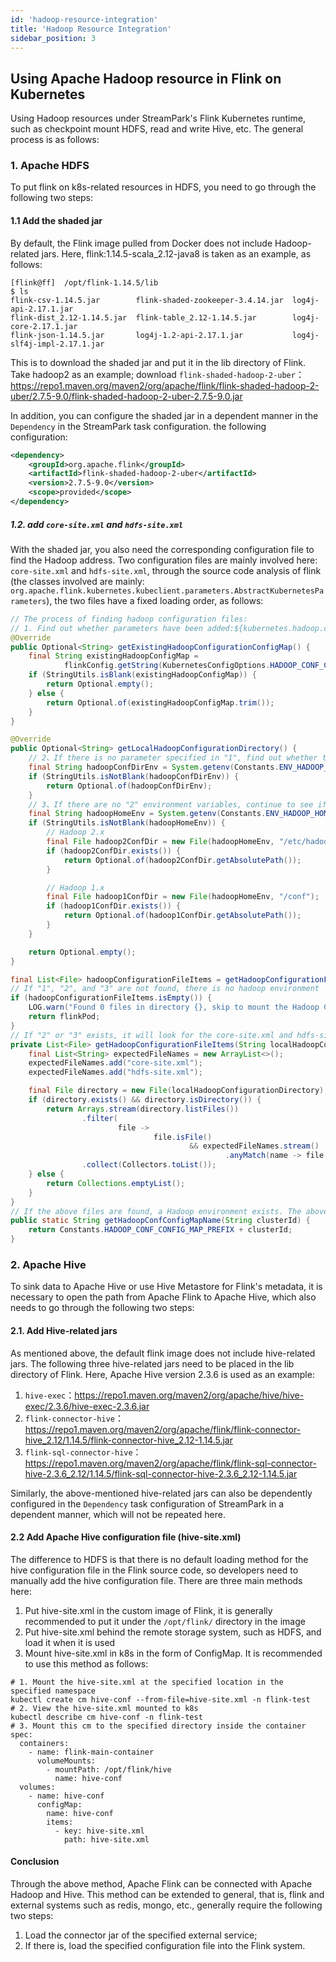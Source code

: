 ```yaml
---
id: 'hadoop-resource-integration'
title: 'Hadoop Resource Integration'
sidebar_position: 3
---
```


## Using Apache Hadoop resource in Flink on Kubernetes

Using Hadoop resources under StreamPark's Flink Kubernetes runtime, such as checkpoint mount HDFS, read and write Hive, etc. The general process is as follows:

### 1. Apache HDFS

To put flink on k8s-related resources in HDFS, you need to go through the following two steps:

#### 1.1 Add the shaded jar

By default, the Flink image pulled from Docker does not include Hadoop-related jars. Here, flink:1.14.5-scala_2.12-java8 is taken as an example, as follows:

```shell
[flink@ff]  /opt/flink-1.14.5/lib
$ ls
flink-csv-1.14.5.jar        flink-shaded-zookeeper-3.4.14.jar  log4j-api-2.17.1.jar
flink-dist_2.12-1.14.5.jar  flink-table_2.12-1.14.5.jar        log4j-core-2.17.1.jar
flink-json-1.14.5.jar       log4j-1.2-api-2.17.1.jar           log4j-slf4j-impl-2.17.1.jar
```

This is to download the shaded jar and put it in the lib directory of Flink. Take hadoop2 as an example; download `flink-shaded-hadoop-2-uber`：https://repo1.maven.org/maven2/org/apache/flink/flink-shaded-hadoop-2-uber/2.7.5-9.0/flink-shaded-hadoop-2-uber-2.7.5-9.0.jar

In addition, you can configure the shaded jar in a dependent manner in the `Dependency` in the StreamPark task configuration. the following configuration:

```xml
<dependency>
    <groupId>org.apache.flink</groupId>
    <artifactId>flink-shaded-hadoop-2-uber</artifactId>
    <version>2.7.5-9.0</version>
    <scope>provided</scope>
</dependency>
```

##### 1.2. add `core-site.xml` and `hdfs-site.xml`

With the shaded jar, you also need the corresponding configuration file to find the Hadoop address. Two configuration files are mainly involved here: `core-site.xml` and `hdfs-site.xml`, through the source code analysis of flink (the classes involved are mainly: `org.apache.flink.kubernetes.kubeclient.parameters.AbstractKubernetesParameters`), the two files have a fixed loading order, as follows:

```java
// The process of finding hadoop configuration files:
// 1. Find out whether parameters have been added:${kubernetes.hadoop.conf.config-map.name}
@Override
public Optional<String> getExistingHadoopConfigurationConfigMap() {
    final String existingHadoopConfigMap =
            flinkConfig.getString(KubernetesConfigOptions.HADOOP_CONF_CONFIG_MAP);
    if (StringUtils.isBlank(existingHadoopConfigMap)) {
        return Optional.empty();
    } else {
        return Optional.of(existingHadoopConfigMap.trim());
    }
}

@Override
public Optional<String> getLocalHadoopConfigurationDirectory() {
    // 2、If there is no parameter specified in "1", find out whether the local environment where the native command is submitted has environment variables：${HADOOP_CONF_DIR}
    final String hadoopConfDirEnv = System.getenv(Constants.ENV_HADOOP_CONF_DIR);
    if (StringUtils.isNotBlank(hadoopConfDirEnv)) {
        return Optional.of(hadoopConfDirEnv);
    }
    // 3、If there are no "2" environment variables, continue to see if there are environment variables:${HADOOP_HOME}
    final String hadoopHomeEnv = System.getenv(Constants.ENV_HADOOP_HOME);
    if (StringUtils.isNotBlank(hadoopHomeEnv)) {
        // Hadoop 2.x
        final File hadoop2ConfDir = new File(hadoopHomeEnv, "/etc/hadoop");
        if (hadoop2ConfDir.exists()) {
            return Optional.of(hadoop2ConfDir.getAbsolutePath());
        }

        // Hadoop 1.x
        final File hadoop1ConfDir = new File(hadoopHomeEnv, "/conf");
        if (hadoop1ConfDir.exists()) {
            return Optional.of(hadoop1ConfDir.getAbsolutePath());
        }
    }

    return Optional.empty();
}

final List<File> hadoopConfigurationFileItems = getHadoopConfigurationFileItems(localHadoopConfigurationDirectory.get());
// If "1", "2", and "3" are not found, there is no hadoop environment
if (hadoopConfigurationFileItems.isEmpty()) {
    LOG.warn("Found 0 files in directory {}, skip to mount the Hadoop Configuration ConfigMap.", localHadoopConfigurationDirectory.get());
    return flinkPod;
}
// If "2" or "3" exists, it will look for the core-site.xml and hdfs-site.xml files in the path where the above environment variables are located
private List<File> getHadoopConfigurationFileItems(String localHadoopConfigurationDirectory) {
    final List<String> expectedFileNames = new ArrayList<>();
    expectedFileNames.add("core-site.xml");
    expectedFileNames.add("hdfs-site.xml");

    final File directory = new File(localHadoopConfigurationDirectory);
    if (directory.exists() && directory.isDirectory()) {
        return Arrays.stream(directory.listFiles())
                .filter(
                        file ->
                                file.isFile()
                                        && expectedFileNames.stream()
                                                .anyMatch(name -> file.getName().equals(name)))
                .collect(Collectors.toList());
    } else {
        return Collections.emptyList();
    }
}
// If the above files are found, a Hadoop environment exists. The above two files will be parsed into key-value pairs and then constructed into a ConfigMap. The naming rules are as follows:
public static String getHadoopConfConfigMapName(String clusterId) {
    return Constants.HADOOP_CONF_CONFIG_MAP_PREFIX + clusterId;
}
```



### 2. Apache Hive

To sink data to Apache Hive or use Hive Metastore for Flink's metadata, it is necessary to open the path from Apache Flink to Apache Hive, which also needs to go through the following two steps:

#### 2.1. Add Hive-related jars

As mentioned above, the default flink image does not include hive-related jars. The following three hive-related jars need to be placed in the lib directory of Flink. Here, Apache Hive version 2.3.6 is used as an example:

1. `hive-exec`：https://repo1.maven.org/maven2/org/apache/hive/hive-exec/2.3.6/hive-exec-2.3.6.jar
2. `flink-connector-hive`：https://repo1.maven.org/maven2/org/apache/flink/flink-connector-hive_2.12/1.14.5/flink-connector-hive_2.12-1.14.5.jar
3. `flink-sql-connector-hive`：https://repo1.maven.org/maven2/org/apache/flink/flink-sql-connector-hive-2.3.6_2.12/1.14.5/flink-sql-connector-hive-2.3.6_2.12-1.14.5.jar

Similarly, the above-mentioned hive-related jars can also be dependently configured in the `Dependency` task configuration of StreamPark in a dependent manner, which will not be repeated here.

#### 2.2 Add Apache Hive configuration file (hive-site.xml)

The difference to HDFS is that there is no default loading method for the hive configuration file in the Flink source code, so developers need to manually add the hive configuration file. There are three main methods here:

1. Put hive-site.xml in the custom image of Flink, it is generally recommended to put it under the `/opt/flink/` directory in the image
2. Put hive-site.xml behind the remote storage system, such as HDFS, and load it when it is used
3. Mount hive-site.xml in k8s in the form of ConfigMap. It is recommended to use this method as follows:

```shell
# 1. Mount the hive-site.xml at the specified location in the specified namespace
kubectl create cm hive-conf --from-file=hive-site.xml -n flink-test
# 2. View the hive-site.xml mounted to k8s
kubectl describe cm hive-conf -n flink-test 
# 3. Mount this cm to the specified directory inside the container
spec:
  containers:
    - name: flink-main-container
      volumeMounts:
        - mountPath: /opt/flink/hive
          name: hive-conf
  volumes:
    - name: hive-conf
      configMap:
        name: hive-conf
        items:
          - key: hive-site.xml
            path: hive-site.xml
```



#### Conclusion

Through the above method, Apache Flink can be connected with Apache Hadoop and Hive. This method can be extended to general, that is, flink and external systems such as redis, mongo, etc., generally require the following two steps:

1. Load the connector jar of the specified external service;
2. If there is, load the specified configuration file into the Flink system.
